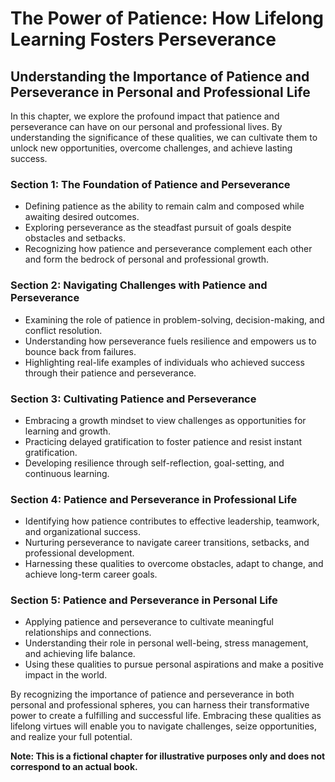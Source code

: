 The Power of Patience: How Lifelong Learning Fosters Perseverance
=================================================================

Understanding the Importance of Patience and Perseverance in Personal and Professional Life
------------------------------------------------------------------------------------------------------

In this chapter, we explore the profound impact that patience and perseverance can have on our personal and professional lives. By understanding the significance of these qualities, we can cultivate them to unlock new opportunities, overcome challenges, and achieve lasting success.

### Section 1: The Foundation of Patience and Perseverance

* Defining patience as the ability to remain calm and composed while awaiting desired outcomes.
* Exploring perseverance as the steadfast pursuit of goals despite obstacles and setbacks.
* Recognizing how patience and perseverance complement each other and form the bedrock of personal and professional growth.

### Section 2: Navigating Challenges with Patience and Perseverance

* Examining the role of patience in problem-solving, decision-making, and conflict resolution.
* Understanding how perseverance fuels resilience and empowers us to bounce back from failures.
* Highlighting real-life examples of individuals who achieved success through their patience and perseverance.

### Section 3: Cultivating Patience and Perseverance

* Embracing a growth mindset to view challenges as opportunities for learning and growth.
* Practicing delayed gratification to foster patience and resist instant gratification.
* Developing resilience through self-reflection, goal-setting, and continuous learning.

### Section 4: Patience and Perseverance in Professional Life

* Identifying how patience contributes to effective leadership, teamwork, and organizational success.
* Nurturing perseverance to navigate career transitions, setbacks, and professional development.
* Harnessing these qualities to overcome obstacles, adapt to change, and achieve long-term career goals.

### Section 5: Patience and Perseverance in Personal Life

* Applying patience and perseverance to cultivate meaningful relationships and connections.
* Understanding their role in personal well-being, stress management, and achieving life balance.
* Using these qualities to pursue personal aspirations and make a positive impact in the world.

By recognizing the importance of patience and perseverance in both personal and professional spheres, you can harness their transformative power to create a fulfilling and successful life. Embracing these qualities as lifelong virtues will enable you to navigate challenges, seize opportunities, and realize your full potential.

**Note: This is a fictional chapter for illustrative purposes only and does not correspond to an actual book.**
